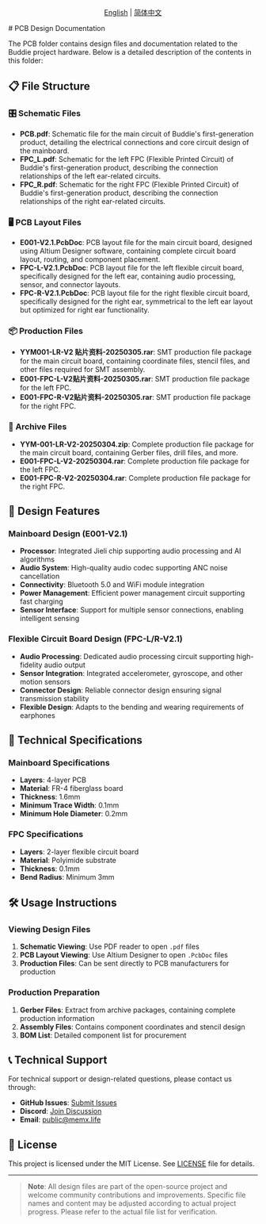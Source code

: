 <p align="center">
  <a href="README.md">English</a> | <a href="README.zh_CN.md">简体中文</a>
</p>
# PCB Design Documentation

The PCB folder contains design files and documentation related to the Buddie project hardware. Below is a detailed description of the contents in this folder:

## 📋 File Structure

### 🎛️ Schematic Files
- **PCB.pdf**: Schematic file for the main circuit of Buddie's first-generation product, detailing the electrical connections and core circuit design of the mainboard.
- **FPC_L.pdf**: Schematic for the left FPC (Flexible Printed Circuit) of Buddie's first-generation product, describing the connection relationships of the left ear-related circuits.
- **FPC_R.pdf**: Schematic for the right FPC (Flexible Printed Circuit) of Buddie's first-generation product, describing the connection relationships of the right ear-related circuits.

### 🖥️ PCB Layout Files
- **E001-V2.1.PcbDoc**: PCB layout file for the main circuit board, designed using Altium Designer software, containing complete circuit board layout, routing, and component placement.
- **FPC-L-V2.1.PcbDoc**: PCB layout file for the left flexible circuit board, specifically designed for the left ear, containing audio processing, sensor, and connector layouts.
- **FPC-R-V2.1.PcbDoc**: PCB layout file for the right flexible circuit board, specifically designed for the right ear, symmetrical to the left ear layout but optimized for right ear functionality.

### 📦 Production Files
- **YYM001-LR-V2 贴片资料-20250305.rar**: SMT production file package for the main circuit board, containing coordinate files, stencil files, and other files required for SMT assembly.
- **E001-FPC-L-V2贴片资料-20250305.rar**: SMT production file package for the left FPC.
- **E001-FPC-R-V2贴片资料-20250305.rar**: SMT production file package for the right FPC.

### 📁 Archive Files
- **YYM-001-LR-V2-20250304.zip**: Complete production file package for the main circuit board, containing Gerber files, drill files, and more.
- **E001-FPC-L-V2-20250304.rar**: Complete production file package for the left FPC.
- **E001-FPC-R-V2-20250304.rar**: Complete production file package for the right FPC.

## 🔧 Design Features

### Mainboard Design (E001-V2.1)
- **Processor**: Integrated Jieli chip supporting audio processing and AI algorithms
- **Audio System**: High-quality audio codec supporting ANC noise cancellation
- **Connectivity**: Bluetooth 5.0 and WiFi module integration
- **Power Management**: Efficient power management circuit supporting fast charging
- **Sensor Interface**: Support for multiple sensor connections, enabling intelligent sensing

### Flexible Circuit Board Design (FPC-L/R-V2.1)
- **Audio Processing**: Dedicated audio processing circuit supporting high-fidelity audio output
- **Sensor Integration**: Integrated accelerometer, gyroscope, and other motion sensors
- **Connector Design**: Reliable connector design ensuring signal transmission stability
- **Flexible Design**: Adapts to the bending and wearing requirements of earphones

## 📐 Technical Specifications

### Mainboard Specifications
- **Layers**: 4-layer PCB
- **Material**: FR-4 fiberglass board
- **Thickness**: 1.6mm
- **Minimum Trace Width**: 0.1mm
- **Minimum Hole Diameter**: 0.2mm

### FPC Specifications
- **Layers**: 2-layer flexible circuit board
- **Material**: Polyimide substrate
- **Thickness**: 0.1mm
- **Bend Radius**: Minimum 3mm

## 🛠️ Usage Instructions

### Viewing Design Files
1. **Schematic Viewing**: Use PDF reader to open `.pdf` files
2. **PCB Layout Viewing**: Use Altium Designer to open `.PcbDoc` files
3. **Production Files**: Can be sent directly to PCB manufacturers for production

### Production Preparation
1. **Gerber Files**: Extract from archive packages, containing complete production information
2. **Assembly Files**: Contains component coordinates and stencil design
3. **BOM List**: Detailed component list for procurement

## 📞 Technical Support

For technical support or design-related questions, please contact us through:
- **GitHub Issues**: [Submit Issues](https://github.com/Buddie-AI/Buddie/issues)
- **Discord**: [Join Discussion](https://discord.gg/hSDEbnqB)
- **Email**: public@memx.life

## 📄 License

This project is licensed under the MIT License. See [LICENSE](../LICENSE) file for details.

---

> **Note**: All design files are part of the open-source project and welcome community contributions and improvements. Specific file names and content may be adjusted according to actual project progress. Please refer to the actual file list for verification.
